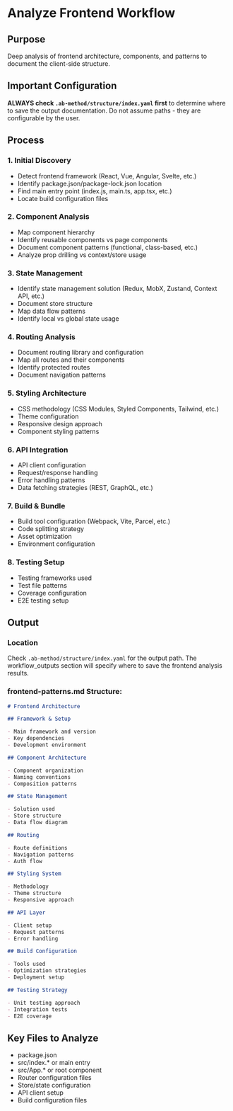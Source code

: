 # Analyze Frontend Workflow

## Purpose

Deep analysis of frontend architecture, components, and patterns to document the client-side structure.

## Important Configuration

**ALWAYS check `.ab-method/structure/index.yaml` first** to determine where to save the output documentation. Do not assume paths - they are configurable by the user.

## Process

### 1. Initial Discovery

- Detect frontend framework (React, Vue, Angular, Svelte, etc.)
- Identify package.json/package-lock.json location
- Find main entry point (index.js, main.ts, app.tsx, etc.)
- Locate build configuration files

### 2. Component Analysis

- Map component hierarchy
- Identify reusable components vs page components
- Document component patterns (functional, class-based, etc.)
- Analyze prop drilling vs context/store usage

### 3. State Management

- Identify state management solution (Redux, MobX, Zustand, Context API, etc.)
- Document store structure
- Map data flow patterns
- Identify local vs global state usage

### 4. Routing Analysis

- Document routing library and configuration
- Map all routes and their components
- Identify protected routes
- Document navigation patterns

### 5. Styling Architecture

- CSS methodology (CSS Modules, Styled Components, Tailwind, etc.)
- Theme configuration
- Responsive design approach
- Component styling patterns

### 6. API Integration

- API client configuration
- Request/response handling
- Error handling patterns
- Data fetching strategies (REST, GraphQL, etc.)

### 7. Build & Bundle

- Build tool configuration (Webpack, Vite, Parcel, etc.)
- Code splitting strategy
- Asset optimization
- Environment configuration

### 8. Testing Setup

- Testing frameworks used
- Test file patterns
- Coverage configuration
- E2E testing setup

## Output

### Location

Check `.ab-method/structure/index.yaml` for the output path. The workflow_outputs section will specify where to save the frontend analysis results.

### frontend-patterns.md Structure:

```markdown
# Frontend Architecture

## Framework & Setup

- Main framework and version
- Key dependencies
- Development environment

## Component Architecture

- Component organization
- Naming conventions
- Composition patterns

## State Management

- Solution used
- Store structure
- Data flow diagram

## Routing

- Route definitions
- Navigation patterns
- Auth flow

## Styling System

- Methodology
- Theme structure
- Responsive approach

## API Layer

- Client setup
- Request patterns
- Error handling

## Build Configuration

- Tools used
- Optimization strategies
- Deployment setup

## Testing Strategy

- Unit testing approach
- Integration tests
- E2E coverage
```

## Key Files to Analyze

- package.json
- src/index.\* or main entry
- src/App.\* or root component
- Router configuration files
- Store/state configuration
- API client setup
- Build configuration files
